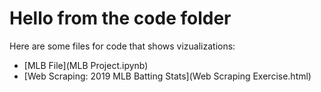 # Hello from the code folder

Here are some files for code that shows vizualizations:
- [MLB File](MLB Project.ipynb)
- [Web Scraping: 2019 MLB Batting Stats](Web Scraping Exercise.html)
